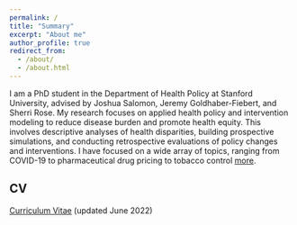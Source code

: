 ```yaml
---
permalink: /
title: "Summary"
excerpt: "About me"
author_profile: true
redirect_from: 
  - /about/
  - /about.html
---
```


I am a PhD student in the Department of Health Policy at Stanford University, advised by Joshua Salomon, Jeremy Goldhaber-Fiebert, and Sherri Rose. My research focuses on applied health policy and intervention modeling to reduce disease burden and promote health equity. This involves descriptive analyses of health disparities, building prospective simulations, and conducting retrospective evaluations of policy changes and interventions. I have focused on a wide array of topics, ranging from COVID-19 to pharmaceutical drug pricing to tobacco control [more](/portfolio).

## CV
[Curriculum Vitae](/files/Reitsma_CV_June8_2022.pdf) (updated June 2022)
